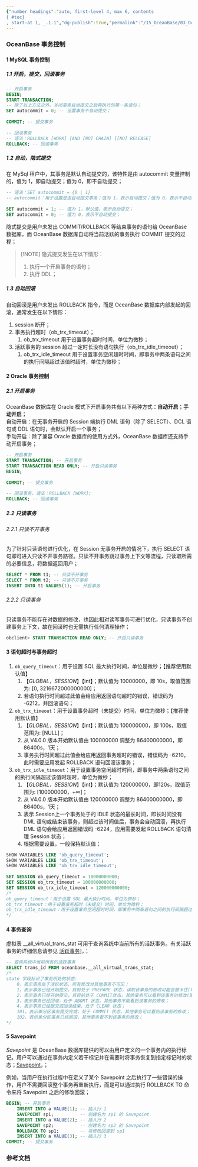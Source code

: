 ```yaml
---
{"number headings":"auto, first-level 4, max 6, contents
{ #toc}
, start-at 1, _.1.1","dg-publish":true,"permalink":"/15_OceanBase/03_OceanBase 高阶进阶/OceanBase 事务控制/","dgPassFrontmatter":true}
---
```



### OceanBase 事务控制
#### 1 MySQL 事务控制  
##### 1.1 开启，提交，回滚事务  

```sql  
-- 开启事务  
BEGIN;  
START TRANSACTION;  
-- 除了以上方法之外，关闭事务自动提交之后再执行的第一条语句；  
SET autocommit = 0; -- 设置事务不自动提交；  
  
COMMIT; -- 提交事务  
  
-- 回滚事务  
-- 语法：ROLLBACK [WORK] [AND [NO] CHAIN] [[NO] RELEASE]  
ROLLBACK; -- 回滚事务  
```  

##### 1.2 自动，隐式提交  
在 MySql 租户中，其事务是默认自动提交的，该特性是由 autocommit 变量控制的，值为 1，即自动提交；值为 0，即不自动提交；  

```sql  
-- 语法：SET autocommit = {0 | 1}  
-- autocommit：用于设置是否自动提交事务；值为 1，表示自动提交；值为 0，表示不自动提交；  
  
SET autocommit = 1; -- 值为 1，默认值，表示自动提交；  
SET autocommit = 0; -- 值为 0，表示不自动提交；  
```  

隐式提交是用户未发出 COMMIT/ROLLBACK 等结束事务的语句给 OceanBase 数据库，而 OceanBase 数据库自动将当前活跃的事务执行 COMMIT 提交的过程；

> [!NOTE] 隐式提交发生在以下情形：  
> 1. 执行一个开启事务的语句；  
> 2. 执行 DDL；  


##### 1.3 自动回滚  
自动回滚是用户未发出 ROLLBACK 指令，而是 OceanBase 数据库内部发起的回滚，通常发生在以下情形：  
  
1. session 断开；  
2. 事务执行超时（ob_trx_timeout）；  
	1. ob_trx_timeout 用于设置事务超时时间，单位为微秒；  
3. 活跃事务的 session 超过一定时长没有语句执行（ob_trx_idle_timeout）；  
	1. ob_trx_idle_timeout 用于设置事务空闲超时时间，即事务中两条语句之间的执行间隔超过该值时超时，单位为微秒；  


#### 2 Oracle 事务控制  
##### 2.1 开启事务  
OceanBase 数据库在 Oracle 模式下开启事务共有以下两种方式：**自动开启**；**手动开启**；  
自动开启：在无事务开启的 Session 端执行 DML 语句（除了 SELECT）、DCL 语句或 DDL 语句时，会默认开启一个事务；  
手动开启：除了兼容 Oracle 数据库的使用方式外，OceanBase 数据库还支持手动开启事务；

```sql  
-- 开启事务  
START TRANSACTION; -- 开启事务  
START TRANSACTION READ ONLY; -- 开启只读事务  
BEGIN;  
  
COMMIT; -- 提交事务  
  
-- 回滚事务，语法：ROLLBACK [WORK];  
ROLLBACK; -- 回滚事务  
```  

##### 2.2 只读事务  
###### 2.2.1 只读不开事务  

为了针对只读语句进行优化，在 Session 无事务开启的情况下，执行 SELECT 语句即可进入只读不开事务路径。只读不开事务跳过事务上下文等流程，只读取所需的必要信息，将数据返回用户；

```sql  
SELECT * FROM t1; -- 只读不开事务  
SELECT * FROM t2; -- 只读不开事务  
INSERT INTO t1 VALUES(1); -- 开启事务  
```  

###### 2.2.2 只读事务  

只读事务不能存在对数据的修改，也因此相对读写事务可进行优化，只读事务不创建事务上下文，故在回滚时也无需执行任何清理操作；

```sql  
obclient> START TRANSACTION READ ONLY; -- 开启只读事务  
```  

#### 3 语句超时与事务超时  
  
1. `ob_query_timeout`：用于设置 SQL 最大执行时间，单位是微秒；【推荐使用默认值】  
	1. 【*GLOBAL，SESSION*】【int】；默认值为 10000000，即 10s，取值范围为: [0, 3216672000000000]；  
	2. 若语句执行时间超过此值会给应用返回语句超时的错误，错误码为 -6212，并回滚语句；  
2. `ob_trx_timeout`：用于设置事务超时（未提交）时间，单位为微秒；【推荐使用默认值】  
	1. 【*GLOBAL，SESSION*】【int】；默认值为 100000000，即 100s，取值范围为: [NULL]； 
	2. 从 V4.0.0 版本开始默认值由 100000000 调整为 86400000000，即 86400s，1天；  
	3. 事务执行时间超过此值会给应用返回事务超时的错误，错误码为 -6210，此时需要应用发起 ROLLBACK 语句回滚该事务；  
3. `ob_trx_idle_timeout`：用于设置事务空闲超时时间，即事务中两条语句之间的执行间隔超过该值时超时，单位为微秒；  
	1. 【*GLOBAL，SESSION*】【int】；默认值为 120000000，即120s，取值范围为: [100000000，+∞]；  
	2. 从 V4.0.0 版本开始默认值由 120000000 调整为 86400000000，即 86400s，1天；  
	3. 表示 Session上一个事务处于的 IDLE 状态的最长时间，即长时间没有 DML 语句或结束该事务，则超过该时间值后，事务会自动回滚，再执行 DML 语句会给应用返回错误码 -6224，应用需要发起 ROLLBACK 语句清理 Session 状态；  
	4. 根据需要设置，一般保持默认值；  

```sql  
SHOW VARIABLES LIKE 'ob_query_timeout';  
SHOW VARIABLES LIKE 'ob_trx_timeout';  
SHOW VARIABLES LIKE 'ob_trx_idle_timeout';  
  
SET SESSION ob_query_timeout = 10000000000;  
SET SESSION ob_trx_timeout = 100000000000;  
SET SESSION ob_trx_idle_timeout = 120000000000;  
/*  
ob_query_timeout：用于设置 SQL 最大执行时间，单位为微秒；  
ob_trx_timeout：用于设置事务超时（未提交）时间，单位为微秒；  
ob_trx_idle_timeout：用于设置事务空闲超时时间，即事务中两条语句之间的执行间隔超过该值时超时，单位为微秒；  
*/  
```  


#### 4 事务查询  
虚拟表 \_\_all_virtual_trans_stat 可用于查询系统中当前所有的活跃事务。有关活跃事务的详细信息请参见 [活跃事务](https://www.oceanbase.com/docs/enterprise-oceanbase-database-cn-10000000000356643)]，；  

```sql  
-- 查询系统中当前所有的活跃事务  
SELECT trans_id FROM oceanbase.__all_virtual_trans_stat;  
/*  
state 字段标识了事务所处的状态:  
	0，表示事务处于活跃状态，所有修改对其他事务不可见；  
	1，表示事务已经开始提交，目前处于 PREPARE 状态，读取该事务的修改可能会被卡住(取决于版本号)；  
	2，表示事务已经开始提交，且目前处于 COMMIT状态，其他事务可以看到该事务的修改(取决于版本号)；  
	3，表示事务已经回滚，处于 ABORT 状态，其他事务不能看到该事务的修改；  
	4，表示事务已经提交或回滚结束，处于 CLEAR 状态；  
	101，表示单分区事务提交完成，处于 COMMIT 状态，其他事务可以看到该事务的修改；  
	102，表示单分区事务已经回滚，其他事务看不到该事务的修改；  
*/  
```  


#### 5 Savepoint  
*Savepoint* 是 OceanBase 数据库提供的可以由用户定义的一个事务内的执行标记。用户可以通过在事务内定义若干标记并在需要时将事务恢复到指定标记时的状态；[Savepoint](https://www.oceanbase.com/docs/enterprise-oceanbase-database-cn-10000000000356644)，；  

例如，当用户在执行过程中在定义了某个 Savepoint 之后执行了一些错误的操作，用户不需要回滚整个事务再重新执行，而是可以通过执行 ROLLBACK TO 命令来将 Savepoint 之后的修改回滚；  

```sql  
BEGIN; -- 开启事务  
	INSERT INTO a VALUE(1); -- 插入行 1  
	SAVEPOINT sp1;          -- 创建名为 sp1 的 Savepoint  
	INSERT INTO a VALUE(2); -- 插入行 2  
	SAVEPOINT sp2;          -- 创建名为 sp2 的 Savepoint  
	ROLLBACK TO sp1;        -- 将修改回滚到 sp1  
	INSERT INTO a VALUE(3); -- 插入行 3  
COMMIT; -- 提交事务  
```


### 参考文档



